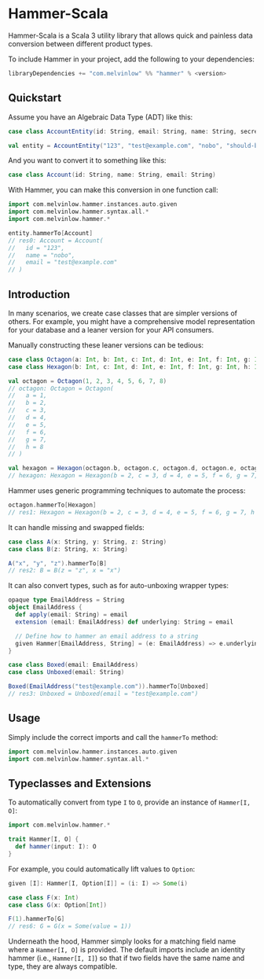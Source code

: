 # Hammer-Scala

Hammer-Scala is a Scala 3 utility library that allows quick and painless
data conversion between different product types.

To include Hammer in your project, add the following to your dependencies:

```scala
libraryDependencies += "com.melvinlow" %% "hammer" % <version>
```

## Quickstart


Assume you have an Algebraic Data Type (ADT) like this:

```scala
case class AccountEntity(id: String, email: String, name: String, secret: String, createdAt: Instant)

val entity = AccountEntity("123", "test@example.com", "nobo", "should-be-hashed", Instant.now)
```

And you want to convert it to something like this:

```scala
case class Account(id: String, name: String, email: String)
```

With Hammer, you can make this conversion in one function call:

```scala
import com.melvinlow.hammer.instances.auto.given
import com.melvinlow.hammer.syntax.all.*
import com.melvinlow.hammer.*

entity.hammerTo[Account]
// res0: Account = Account(
//   id = "123",
//   name = "nobo",
//   email = "test@example.com"
// )
```

## Introduction

In many scenarios, we create case classes that are simpler versions of others. For example, you might have a comprehensive model representation for your database and a leaner version for your API consumers.

Manually constructing these leaner versions can be tedious:

```scala
case class Octagon(a: Int, b: Int, c: Int, d: Int, e: Int, f: Int, g: Int, h: Int)
case class Hexagon(b: Int, c: Int, d: Int, e: Int, f: Int, g: Int, h: Int)

val octagon = Octagon(1, 2, 3, 4, 5, 6, 7, 8)
// octagon: Octagon = Octagon(
//   a = 1,
//   b = 2,
//   c = 3,
//   d = 4,
//   e = 5,
//   f = 6,
//   g = 7,
//   h = 8
// )

val hexagon = Hexagon(octagon.b, octagon.c, octagon.d, octagon.e, octagon.f, octagon.g, octagon.h)
// hexagon: Hexagon = Hexagon(b = 2, c = 3, d = 4, e = 5, f = 6, g = 7, h = 8)
```

Hammer uses generic programming techniques to automate the process:

```scala
octagon.hammerTo[Hexagon]
// res1: Hexagon = Hexagon(b = 2, c = 3, d = 4, e = 5, f = 6, g = 7, h = 8)
```

It can handle missing and swapped fields:

```scala
case class A(x: String, y: String, z: String)
case class B(z: String, x: String)

A("x", "y", "z").hammerTo[B]
// res2: B = B(z = "z", x = "x")
```

It can also convert types, such as for auto-unboxing wrapper types:

```scala
opaque type EmailAddress = String
object EmailAddress {
  def apply(email: String) = email
  extension (email: EmailAddress) def underlying: String = email

  // Define how to hammer an email address to a string
  given Hammer[EmailAddress, String] = (e: EmailAddress) => e.underlying
}

case class Boxed(email: EmailAddress)
case class Unboxed(email: String)

Boxed(EmailAddress("test@example.com")).hammerTo[Unboxed]
// res3: Unboxed = Unboxed(email = "test@example.com")
```

## Usage

Simply include the correct imports and call the `hammerTo` method:

```scala
import com.melvinlow.hammer.instances.auto.given
import com.melvinlow.hammer.syntax.all.*
```

## Typeclasses and Extensions

To automatically convert from type `I` to `O`, provide an instance of `Hammer[I, O]`:

```scala
import com.melvinlow.hammer.*

trait Hammer[I, O] {
  def hammer(input: I): O
}
```

For example, you could automatically lift values to `Option`:


```scala
given [I]: Hammer[I, Option[I]] = (i: I) => Some(i)

case class F(x: Int)
case class G(x: Option[Int])

F(1).hammerTo[G]
// res6: G = G(x = Some(value = 1))
```

Underneath the hood, Hammer simply looks for a matching field name
where a `Hammer[I, O]` is provided. The default imports include an
identity hammer (i.e., `Hammer[I, I]`) so that if two fields
have the same name and type, they are always compatible.
